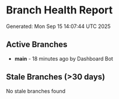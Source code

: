 # Branch Health Report
Generated: Mon Sep 15 14:07:44 UTC 2025

## Active Branches
- **main** - 18 minutes ago by Dashboard Bot

## Stale Branches (>30 days)
No stale branches found
